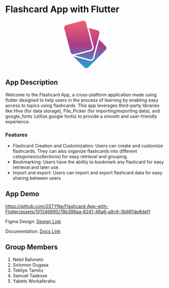 # Flashcard App with Flutter

<p align="center">
	<img src="assets/Logo.png" center height="150">
</p>

## App Description

Welcome to the Flashcard App, a cross-platform application made using flutter designed to help users in the process of learning by enabling easy access to topics using flashcards. This app leverages third-party libraries like Hive (for data storage), File_Picker (for importing/exporting data), and google_fonts (utilize google fonts) to provide a smooth and user-friendly experience.

### Features

- Flashcard Creation and Customization: Users can create and customize flashcards. They can also organize
  flashcards into different categories(collections) for easy retrieval and grouping.
- Bookmarking: Users have the ability to bookmark any flashcard for easy retrieval and
  later use.
- Import and export: Users can import and export flashcard data for easy sharing between
  users

## App Demo

<p align="center">

https://github.com/2STYNe/Flashcard-App-with-Flutter/assets/101346890/78b396aa-6241-48a6-a9c6-3b681de8def1
 
</p>

Figma Design: [Design Link](https://www.figma.com/design/kLoNP6U1XlAV4mdSD4OCzV/2STYNE---Flashcard-App?node-id=0-1&t=7zaO5cykSTgkMb4q-0)

Documentation: [Docs Link](Docs/Mobile%20App%20Documentation.pdf)

## Group Members

1. Nebil Rahmeto
2. Solomon Dugasa
3. Tekliye Tamiru
4. Samuel Tadesse
5. Yabets Workaferahu
